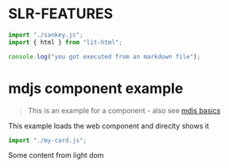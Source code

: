 # SLR-FEATURES

```js script
import "./sankey.js";
import { html } from "lit-html";
```

<my-sankey header="from attribute"></my-sankey>


```js script
console.log("you got executed from an markdown file");
```


<script async src="//jsfiddle.net/luisarpo/nzjgfrc8/73/embed/"></script>


# mdjs component example

> This is an example for a component - also see [mdjs basics](https://webcomponents.dev/edit/tS7JYfymt6yeshma8Gn1)

This example loads the web component and direclty shows it

```js script
import "./my-card.js";
```

<my-card header="from attribute">
  <p>Some content from light dom</p>
</my-card>
